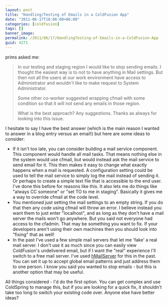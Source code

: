 ```yaml
---
layout: post
title: "Handling/Testing of Emails in a ColdFusion App"
date: "2011-06-17T18:06:00+06:00"
categories: [coldfusion]
tags: []
banner_image: 
permalink: /2011/06/17/HandlingTesting-of-Emails-in-a-ColdFusion-App
guid: 4271
---
```


prims asked me:

<blockquote>
In our testing and staging region I would like to stop sending emails. I thought the easiest way is to not to have anything in Mail settings. But then not all the users at our work environment have access to Administrator and wouldn't like to make request to System Administrator.

Some other co-worker suggested wrapping cfmail with some condition so that it will not send any emails in those region.

What is the best approach? Any suggestions. Thanks as always for looking into this issue.
</blockquote>
<!--more-->
I hesitate to say I have the best answer (which is the main reason I wanted to answer in a blog entry versus an email!) but here are some ideas to consider:

<ul>
<li>If it isn't too late, you can consider building a mail service component. This component would handle all mail tasks. That means nothing else in the system would use cfmail, but would instead ask the mail service to send email for it. This then makes it easy to change what exactly happens when a mail is requested. A configuration setting could be used to tell the mail service to simply log the mail instead of sending it. Or perhaps to create a simple text file that is accessible to the end user. I've done this before for reasons like this. It also lets me do things like "always CC someone" or "set TO to me in staging". Basically it gives me a way to override cfmail at the code level. 
<li>You mentioned just setting the mail settings to an empty string. If you do that then any code using cfmail will throw an error. I believe instead you want them to just enter "localhost", and as long as they don't have a mail server the mails won't go anywhere. But you said not everyone had access to the cfadmin. That may be something you want to fix. If your developers aren't using their own machines then you should look into "fixing" that as well!
<li>In the past I've used a few simple mail servers that let me 'fake' a real mail server. I don't use it as much since you can easily view ColdFusion's undelivered email, but if I want the "real" experience I'll switch to a free mail server. I've used <a href="http://www.hmailserver.com/">hMailServer</a> for this in the past. You can set it up to accept global email patterns and just address them to one person. I know you said you wanted to stop emails - but this is another option that may be useful.
</ul>

All things considered - I'd do the first option. You can get complex and use ColdSpring to manage this, but if you are looking for a quick fix, it shouldn't take too long to switch your existing code over. Anyone else have better ideas?